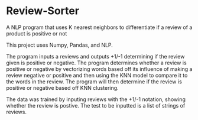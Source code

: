 # Review-Sorter
A NLP program that uses K nearest neighbors to differentiate if a review of a product is positive or not

This project uses Numpy, Pandas, and NLP.

The program inputs a reviews and outputs +1/-1 determining if the review given is positive or negative.
The program determines whether a review is positive or negative by vectorizing words based off its influence of making a review negative or positive and then using the KNN model to compare it to the words in the review.
The program will then determine if the review is positive or negative based off KNN clustering.

The data was trained by inputing reviews with the +1/-1 notation, showing whether the review is postive. 
The test to be inputted is a list of strings of reviews.
